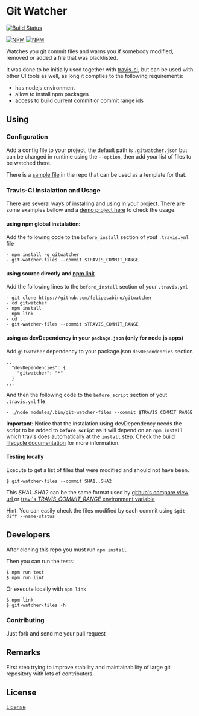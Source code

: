 # Git Watcher

[![Build Status](https://img.shields.io/travis/felipesabino/gitwatcher.svg?style=flat-square)](https://travis-ci.org/felipesabino/gitwatcher) 

[![NPM](https://nodei.co/npm/gitwatcher.png)](https://nodei.co/npm/gitwatcher/)
[![NPM](https://nodei.co/npm-dl/gitwatcher.png?height=2)](https://nodei.co/npm/gitwatcher/)


Watches you git commit files and warns you if somebody modified, removed or added a file that was blacklisted.

It was done to be initially used together with [travis-ci](https://travis-ci.org), but can be used with other CI tools as well, as long it complies to the following requirements:

- has nodejs environment
- allow to install npm packages
- access to build current commit or commit range ids

## Using


### Configuration

Add a config file to your project, the default path is `.gitwatcher.json` but can be changed in runtime using the `--option`, then add your list of files to be watched there.

There is a [sample file](gitwatcher.sample.json) in the repo that can be used as a template for that.


### Travis-CI Instalation and Usage

There are several ways of installing and using in your project. There are some examples bellow and a [demo project here](https://github.com/felipesabino/gitwatcher-examples) to check the usage.

#### using npm global instalation:

Add the following code to the `before_install` section of yout `.travis.yml` file

```
- npm install -g gitwatcher
- git-watcher-files --commit $TRAVIS_COMMIT_RANGE
```

#### using source directly and [npm link](https://www.npmjs.org/doc/cli/npm-link.html)

Add the following lines to the `before_install` section of your `.travis.yml`

```
- git clone https://github.com/felipesabino/gitwatcher
- cd gitwatcher
- npm install
- npm link
- cd ..
- git-watcher-files --commit $TRAVIS_COMMIT_RANGE
```

#### using as devDependency in your `package.json` (only for node.js apps)

Add `gitwatcher` dependency to your package.json `devDependencies` section

```
...
  "devDependencies": {
    "gitwatcher": "*"
  }
...
```
And then the following code to the `before_script` section of yout `.travis.yml` file
```
- ./node_modules/.bin/git-watcher-files --commit $TRAVIS_COMMIT_RANGE
```
**Important**: Notice that the instalation using devDependency needs the script to be added to  **`before_script`** as it will depend on an `npm install` which travis does automatically at the `install` step. Check the [build lifecycle documentation](http://docs.travis-ci.com/user/build-lifecycle/) for more information.



#### Testing locally

Execute to get a list of files that were modified and should not have been.

```
$ git-watcher-files --commit SHA1..SHA2
```

This *SHA1..SHA2* can be the same format used by [github's compare view url ](https://github.com/blog/612-introducing-github-compare-view) or [travi's *TRAVIS_COMMIT_RANGE* environment variable](http://docs.travis-ci.com/user/ci-environment/#Environment-variables)

Hint: You can easily check the files modified by each commit using `$git diff --name-status`


## Developers

After cloning this repo you must run `npm install`

Then you can run the tests:

```
$ npm run test
$ npm run lint
```

Or execute locally with `npm link`

```
$ npm link
$ git-watcher-files -h
```

### Contributing

Just fork and send me your pull request

## Remarks

First step trying to improve stability and maintainability of large git repository with lots of contributors.

## License

[License](LICENSE.md)
